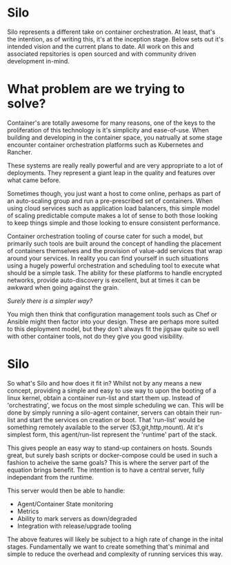 # Silo

Silo represents a different take on container orchestration. At least, that's the intention, as of writing this, it's at the inception stage.
Below sets out it's intended vision and the current plans to date. All work on this and associated repsitories is open sourced and with community driven development in-mind.

# What problem are we trying to solve?

Container's are totally awesome for many reasons, one of the keys to the proliferation of this technology is it's simplicity and ease-of-use.
When building and developing in the container space, you natrually at some stage encounter container orchestration platforms such as Kubernetes and Rancher.

These systems are really really powerful and are very appropriate to a lot of deployments. They represent a giant leap in the quality and features over what came before.

Sometimes though, you just want a host to come online, perhaps as part of an auto-scaling group and run a pre-prescribed set of containers. 
When using cloud services such as application load balancers, this simple model of scaling predictable compute makes a lot of sense to both those looking to keep things simple and those looking to ensure consistent performance.

Container orchestration tooling of course cater for such a model, but primarily such tools are built around the concept of handling the placement of containers themselves and the provision of value-add services that wrap around your services.
In reality you can find yourself in such situations using a hugely powerful orchestration and scheduling tool to execute what should be a simple task. 
The ability for these platforms to handle encrypted networks, provide auto-discovery is excellent, but at times it can be awkward when going against the grain.

*Surely there is a simpler way?*

You migh then think that configuration management tools such as Chef or Ansible might then factor into your design. 
These are perhaps more suited to this deployment model, but they don't always fit the jigsaw quite so well with other container tools, not do they give you good visibility.

# Silo

So what's Silo and how does it fit in? Whilst not by any means a new concept, providing a simple and easy to use way to upon the booting of a linux kernel, obtain a container run-list and start them up.
Instead of 'orchestrating', we focus on the most simple scheduling we can. This will be done by simply running a silo-agent container, servers can obtain their run-list and start the services on creation or boot. 
That 'run-list' would be something remotely available to the server (S3,git,http,mount). At it's simplest form, this agent/run-list represent the 'runtime' part of the stack.

This gives people an easy way to stand-up containers on hosts. Sounds great, but surely bash scripts or docker-compose could be used in such a fashion to acheive the same goals?
This is where the server part of the equation brings benefit. The intention is to have a central server, fully independant from the runtime.

This server would then be able to handle:

* Agent/Container State monitoring
* Metrics
* Ability to mark servers as down/degraded
* Integration with release/upgrade tooling

The above features will likely be subject to a high rate of change in the inital stages. Fundamentally we want to create something that's minimal and simple to reduce the overhead and complexity of running services this way.

